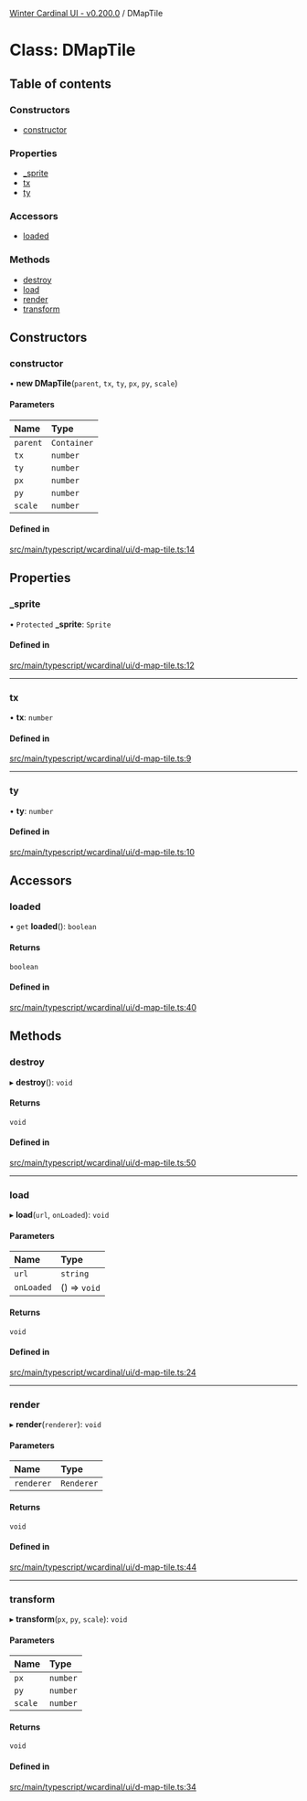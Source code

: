 [Winter Cardinal UI - v0.200.0](../index.md) / DMapTile

# Class: DMapTile

## Table of contents

### Constructors

- [constructor](DMapTile.md#constructor)

### Properties

- [\_sprite](DMapTile.md#_sprite)
- [tx](DMapTile.md#tx)
- [ty](DMapTile.md#ty)

### Accessors

- [loaded](DMapTile.md#loaded)

### Methods

- [destroy](DMapTile.md#destroy)
- [load](DMapTile.md#load)
- [render](DMapTile.md#render)
- [transform](DMapTile.md#transform)

## Constructors

### constructor

• **new DMapTile**(`parent`, `tx`, `ty`, `px`, `py`, `scale`)

#### Parameters

| Name | Type |
| :------ | :------ |
| `parent` | `Container` |
| `tx` | `number` |
| `ty` | `number` |
| `px` | `number` |
| `py` | `number` |
| `scale` | `number` |

#### Defined in

[src/main/typescript/wcardinal/ui/d-map-tile.ts:14](https://github.com/winter-cardinal/winter-cardinal-ui/blob/v0.200.0/src/main/typescript/wcardinal/ui/d-map-tile.ts#L14)

## Properties

### \_sprite

• `Protected` **\_sprite**: `Sprite`

#### Defined in

[src/main/typescript/wcardinal/ui/d-map-tile.ts:12](https://github.com/winter-cardinal/winter-cardinal-ui/blob/v0.200.0/src/main/typescript/wcardinal/ui/d-map-tile.ts#L12)

___

### tx

• **tx**: `number`

#### Defined in

[src/main/typescript/wcardinal/ui/d-map-tile.ts:9](https://github.com/winter-cardinal/winter-cardinal-ui/blob/v0.200.0/src/main/typescript/wcardinal/ui/d-map-tile.ts#L9)

___

### ty

• **ty**: `number`

#### Defined in

[src/main/typescript/wcardinal/ui/d-map-tile.ts:10](https://github.com/winter-cardinal/winter-cardinal-ui/blob/v0.200.0/src/main/typescript/wcardinal/ui/d-map-tile.ts#L10)

## Accessors

### loaded

• `get` **loaded**(): `boolean`

#### Returns

`boolean`

#### Defined in

[src/main/typescript/wcardinal/ui/d-map-tile.ts:40](https://github.com/winter-cardinal/winter-cardinal-ui/blob/v0.200.0/src/main/typescript/wcardinal/ui/d-map-tile.ts#L40)

## Methods

### destroy

▸ **destroy**(): `void`

#### Returns

`void`

#### Defined in

[src/main/typescript/wcardinal/ui/d-map-tile.ts:50](https://github.com/winter-cardinal/winter-cardinal-ui/blob/v0.200.0/src/main/typescript/wcardinal/ui/d-map-tile.ts#L50)

___

### load

▸ **load**(`url`, `onLoaded`): `void`

#### Parameters

| Name | Type |
| :------ | :------ |
| `url` | `string` |
| `onLoaded` | () => `void` |

#### Returns

`void`

#### Defined in

[src/main/typescript/wcardinal/ui/d-map-tile.ts:24](https://github.com/winter-cardinal/winter-cardinal-ui/blob/v0.200.0/src/main/typescript/wcardinal/ui/d-map-tile.ts#L24)

___

### render

▸ **render**(`renderer`): `void`

#### Parameters

| Name | Type |
| :------ | :------ |
| `renderer` | `Renderer` |

#### Returns

`void`

#### Defined in

[src/main/typescript/wcardinal/ui/d-map-tile.ts:44](https://github.com/winter-cardinal/winter-cardinal-ui/blob/v0.200.0/src/main/typescript/wcardinal/ui/d-map-tile.ts#L44)

___

### transform

▸ **transform**(`px`, `py`, `scale`): `void`

#### Parameters

| Name | Type |
| :------ | :------ |
| `px` | `number` |
| `py` | `number` |
| `scale` | `number` |

#### Returns

`void`

#### Defined in

[src/main/typescript/wcardinal/ui/d-map-tile.ts:34](https://github.com/winter-cardinal/winter-cardinal-ui/blob/v0.200.0/src/main/typescript/wcardinal/ui/d-map-tile.ts#L34)
